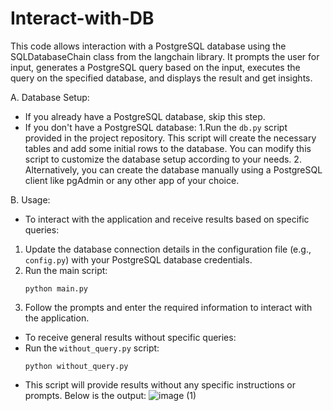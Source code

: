 # Interact-with-DB
This code allows interaction with a PostgreSQL database using the SQLDatabaseChain class from the langchain  library. It prompts the user for input, generates a PostgreSQL query based on the input, executes the query  on the specified database, and displays the result and get insights.

A. Database Setup:
- If you already have a PostgreSQL database, skip this step.
- If you don't have a PostgreSQL database:
  1.Run the `db.py` script provided in the project repository. This script will create the necessary tables and add some initial rows to the database. You can modify this    script to customize the database setup according to your needs.
  2. Alternatively, you can create the database manually using a PostgreSQL client like pgAdmin or any other app of your choice.

B. Usage:
- To interact with the application and receive results based on specific queries:
1. Update the database connection details in the configuration file (e.g., `config.py`) with your PostgreSQL database credentials.
2. Run the main script:
   ```
   python main.py
   ```
3. Follow the prompts and enter the required information to interact with the application.

- To receive general results without specific queries:
- Run the `without_query.py` script:
  ```
  python without_query.py
  ```
- This script will provide results without any specific instructions or prompts.
Below is the output:
![image (1)](https://github.com/sdeadlocker/Interact-with-DB/assets/102584952/83eff767-16fb-444f-968b-bfacda84c80f)
